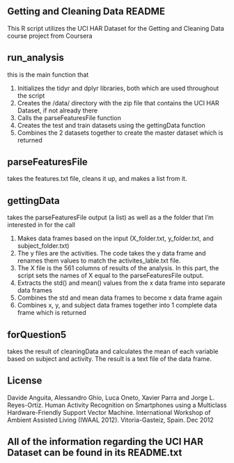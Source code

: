 ## Getting and Cleaning Data README
This R script utilizes the UCI HAR Dataset for the Getting and Cleaning Data course project from Coursera

## run_analysis
this is the main function that 
1.	Initializes the tidyr and dplyr libraries, both which are used throughout the script
2.	Creates the /data/ directory with the zip file that contains the UCI HAR Dataset, if not already there
3.	Calls the parseFeaturesFile function
4.	Creates the test and train datasets using the gettingData function
5.	Combines the 2 datasets together to create the master dataset which is returned

## parseFeaturesFile
takes the features.txt file, cleans it up, and makes a list from it. 
 
## gettingData
takes the parseFeaturesFile output (a list) as well as a the folder that I’m interested in for the call
1.	Makes data frames based on the input (X_folder.txt, y_folder.txt, and subject_folder.txt) 
2.	The y files are the activities. The code takes the y data frame and renames them values to match the activites_lable.txt file.
3.	The X file is the 561 columns of results of the analysis. In this part, the script sets the names of X equal to the parseFeaturesFile output.
4.	Extracts the std() and mean() values from the x data frame into separate data frames
5.	Combines the std and mean data frames to become x data frame again
6.	Combines x, y, and subject data frames together into 1 complete data frame which is returned

## forQuestion5
takes the result of cleaningData and calculates the mean of each variable based on subject and activity. The result is a text file of the data frame.

## License
Davide Anguita, Alessandro Ghio, Luca Oneto, Xavier Parra and Jorge L. Reyes-Ortiz. Human Activity Recognition on Smartphones using a Multiclass Hardware-Friendly Support Vector Machine. International Workshop of Ambient Assisted Living (IWAAL 2012). Vitoria-Gasteiz, Spain. Dec 2012

## All of the information regarding the UCI HAR Dataset can be found in its README.txt
